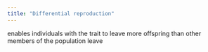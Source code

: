 ```yaml
---
title: "Differential reproduction"
---
```

enables individuals with the trait to leave more offspring than other members of the population leave

